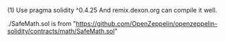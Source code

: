 (1)
Use pragma solidity ^0.4.25
And remix.dexon.org can compile it well.

./SafeMath.sol is from
"https://github.com/OpenZeppelin/openzeppelin-solidity/contracts/math/SafeMath.sol"


